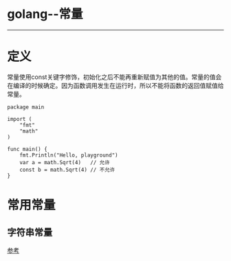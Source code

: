 ﻿# golang--常量
---
# 定义
常量使用const关键字修饰，初始化之后不能再重新赋值为其他的值。常量的值会在编译的时候确定。因为函数调用发生在运行时，所以不能将函数的返回值赋值给常量。
```
package main

import (  
    "fmt"
    "math"
)

func main() {  
    fmt.Println("Hello, playground")
    var a = math.Sqrt(4)   // 允许
    const b = math.Sqrt(4) // 不允许
}
```

# 常用常量
## 字符串常量


[参考](https://studygolang.com/articles/11872)



